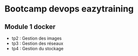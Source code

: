 # Bootcamp devops eazytraining
## Module 1 docker

- tp2 : Gestion des images
- tp3 : Gestion des réseaux
- tp4 : Gestion du stockage
